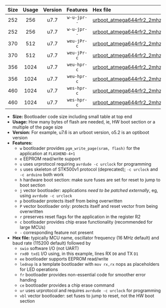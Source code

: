 |Size|Usage|Version|Features|Hex file|
|:-:|:-:|:-:|:-:|:--|
|252|256|u7.7|`w-u-jpr--`|[urboot_atmega644rfr2_2mhz_38400bps_swio_rxd2_txd3_lednop_ur_vbl.hex](https://raw.githubusercontent.com/stefanrueger/urboot.hex/main/mcus/atmega644rfr2/fcpu_2mhz/38400_bps/urboot_atmega644rfr2_2mhz_38400bps_swio_rxd2_txd3_lednop_ur_vbl.hex)|
|252|256|u7.7|`w-u-jpr--`|[urboot_atmega644rfr2_2mhz_38400bps_swio_rxe0_txe1_lednop_ur_vbl.hex](https://raw.githubusercontent.com/stefanrueger/urboot.hex/main/mcus/atmega644rfr2/fcpu_2mhz/38400_bps/urboot_atmega644rfr2_2mhz_38400bps_swio_rxe0_txe1_lednop_ur_vbl.hex)|
|370|512|u7.7|`weu-jPr-c`|[urboot_atmega644rfr2_2mhz_38400bps_swio_rxd2_txd3_ee_lednop_fr_ce_ur_vbl.hex](https://raw.githubusercontent.com/stefanrueger/urboot.hex/main/mcus/atmega644rfr2/fcpu_2mhz/38400_bps/urboot_atmega644rfr2_2mhz_38400bps_swio_rxd2_txd3_ee_lednop_fr_ce_ur_vbl.hex)|
|370|512|u7.7|`weu-jPr-c`|[urboot_atmega644rfr2_2mhz_38400bps_swio_rxe0_txe1_ee_lednop_fr_ce_ur_vbl.hex](https://raw.githubusercontent.com/stefanrueger/urboot.hex/main/mcus/atmega644rfr2/fcpu_2mhz/38400_bps/urboot_atmega644rfr2_2mhz_38400bps_swio_rxe0_txe1_ee_lednop_fr_ce_ur_vbl.hex)|
|356|1024|u7.7|`weu-hpr-c`|[urboot_atmega644rfr2_2mhz_38400bps_swio_rxd2_txd3_ee_lednop_fr_ce_ur.hex](https://raw.githubusercontent.com/stefanrueger/urboot.hex/main/mcus/atmega644rfr2/fcpu_2mhz/38400_bps/urboot_atmega644rfr2_2mhz_38400bps_swio_rxd2_txd3_ee_lednop_fr_ce_ur.hex)|
|356|1024|u7.7|`weu-hpr-c`|[urboot_atmega644rfr2_2mhz_38400bps_swio_rxe0_txe1_ee_lednop_fr_ce_ur.hex](https://raw.githubusercontent.com/stefanrueger/urboot.hex/main/mcus/atmega644rfr2/fcpu_2mhz/38400_bps/urboot_atmega644rfr2_2mhz_38400bps_swio_rxe0_txe1_ee_lednop_fr_ce_ur.hex)|
|460|1024|u7.7|`wes-hpr-c`|[urboot_atmega644rfr2_2mhz_38400bps_swio_rxd2_txd3_ee_lednop_fr_ce.hex](https://raw.githubusercontent.com/stefanrueger/urboot.hex/main/mcus/atmega644rfr2/fcpu_2mhz/38400_bps/urboot_atmega644rfr2_2mhz_38400bps_swio_rxd2_txd3_ee_lednop_fr_ce.hex)|
|460|1024|u7.7|`wes-hpr-c`|[urboot_atmega644rfr2_2mhz_38400bps_swio_rxe0_txe1_ee_lednop_fr_ce.hex](https://raw.githubusercontent.com/stefanrueger/urboot.hex/main/mcus/atmega644rfr2/fcpu_2mhz/38400_bps/urboot_atmega644rfr2_2mhz_38400bps_swio_rxe0_txe1_ee_lednop_fr_ce.hex)|

- **Size:** Bootloader code size including small table at top end
- **Usage:** How many bytes of flash are needed, ie, HW boot section or a multiple of the page size
- **Version:** For example, u7.6 is an urboot version, o5.2 is an optiboot version
- **Features:**
  + `w` bootloader provides `pgm_write_page(sram, flash)` for the application at `FLASHEND-4+1`
  + `e` EEPROM read/write support
  + `u` uses urprotocol requiring `avrdude -c urclock` for programming
  + `s` uses skeleton of STK500v1 protocol (deprecated); `-c urclock` and `-c arduino` both work
  + `h` hardware boot section: make sure fuses are set for reset to jump to boot section
  + `j` vector bootloader: applications *need to be patched externally*, eg, using `avrdude -c urclock`
  + `p` bootloader protects itself from being overwritten
  + `P` vector bootloader only: protects itself and reset vector from being overwritten
  + `r` preserves reset flags for the application in the register R2
  + `c` bootloader provides chip erase functionality (recommended for large MCUs)
  + `-` corresponding feature not present
- **Hex file:** typically MCU name, oscillator frequency (16 MHz default) and baud rate (115200 default) followed by
  + `swio` software I/O (not UART)
  + `rxd0 txd1` I/O using, in this example, lines RX `D0` and TX `D1`
  + `ee` bootloader supports EEPROM read/write
  + `lednop` is a template bootloader with `mov rx,rx` nops as placeholders for LED operations
  + `fr` bootloader provides non-essential code for smoother error handing
  + `ce` bootloader provides a chip erase command
  + `ur` uses urprotocol and requires `avrdude -c urclock` for programming
  + `vbl` vector bootloader: set fuses to jump to reset, not the HW boot section
